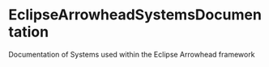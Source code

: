 # EclipseArrowheadSystemsDocumentation
Documentation of Systems used within the Eclipse Arrowhead framework
